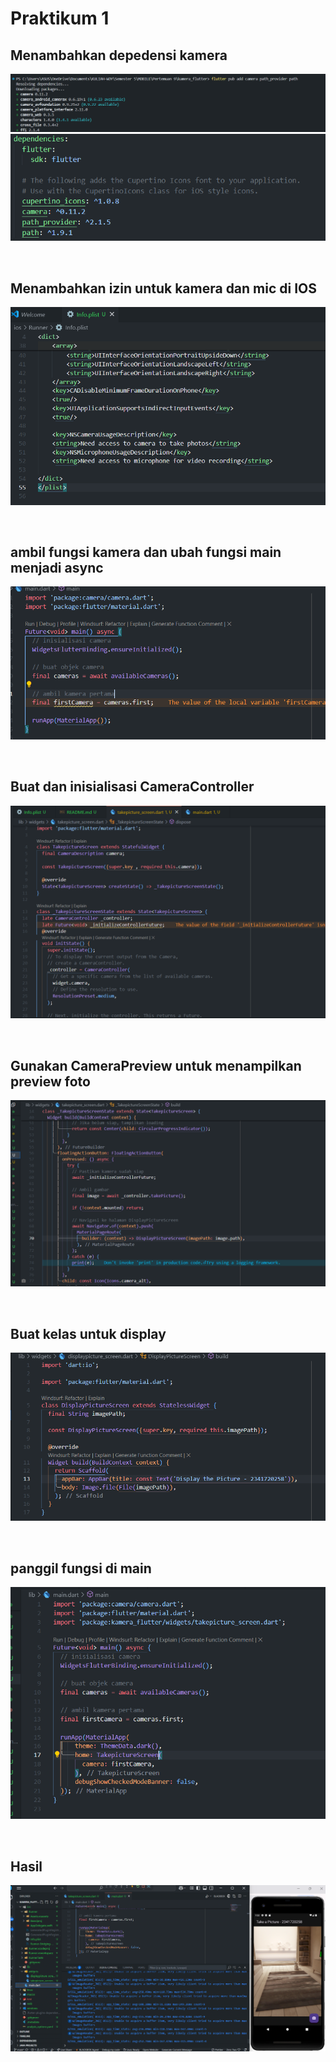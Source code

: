 # Praktikum 1

## Menambahkan depedensi kamera
![alt text](image.png) 
![alt text](image-1.png)

<br>

## Menambahkan izin untuk kamera dan mic di IOS
![alt text](image-2.png)

<br>

## ambil fungsi kamera dan ubah fungsi main menjadi async
![alt text](image-3.png)

<br>

## Buat dan inisialisasi CameraController
![alt text](image-4.png)

<br>

## Gunakan CameraPreview untuk menampilkan preview foto
![alt text](image-5.png)

<br>

## Buat kelas untuk display
![alt text](image-6.png)

<br>

## panggil fungsi di main
![alt text](image-7.png)

<br>

## Hasil
![alt text](image-8.png)